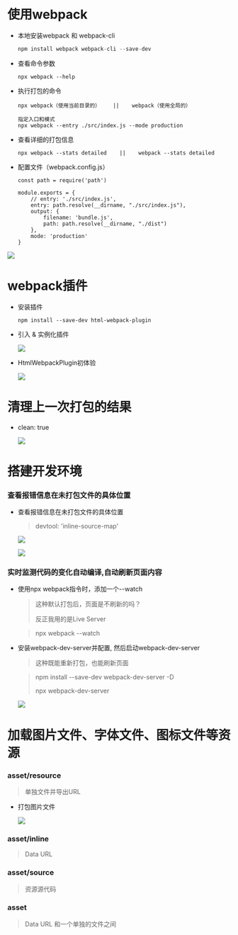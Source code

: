 # 使用webpack

+ 本地安装webpack 和 webpack-cli 

  ```javascript
  npm install webpack webpack-cli --save-dev
  ```

+ 查看命令参数

  ```
  npx webpack --help
  ```

+ 执行打包的命令

  ```
  npx webpack（使用当前目录的）    ||    webpack（使用全局的）
  
  指定入口和模式
  npx webpack --entry ./src/index.js --mode production
  ```

+ 查看详细的打包信息

  ```
  npx webpack --stats detailed    ||    webpack --stats detailed
  ```

+ 配置文件（webpack.config.js）

  ```
  const path = require('path')
  
  module.exports = {
      // entry: './src/index.js',
      entry: path.resolve(__dirname, "./src/index.js"),
      output: {
          filename: 'bundle.js',
          path: path.resolve(__dirname, "./dist")
      },
      mode: 'production'
  }
  ```

![](webpack.assets/初次使用配置文件.png)



# webpack插件

+ 安装插件

  ```
  npm install --save-dev html-webpack-plugin
  ```

+ 引入 & 实例化插件

  ![](webpack.assets/引入&实例化插件.png)

+ HtmlWebpackPlugin初体验

  ![](webpack.assets/HtmlWebpackPlugin初体验.png)



# 清理上一次打包的结果

+ clean: true

  ![](webpack.assets/清理上一次打包生成的dist文件夹，重新打包.png)



# 搭建开发环境

### 查看报错信息在未打包文件的具体位置

+ 查看报错信息在未打包文件的具体位置

  > devtool: 'inline-source-map'

  ![](webpack.assets/配置devtool.png)

  ![](webpack.assets/配置了devtool后的报错信息.png)



### 实时监测代码的变化自动编译,自动刷新页面内容

+ 使用npx webpack指令时，添加一个--watch

  > 这种默认打包后，页面是不刷新的吗？
  >
  > 反正我用的是Live Server

  > npx webpack --watch

+ 安装webpack-dev-server并配置, 然后启动webpack-dev-server

  > 这种既能重新打包，也能刷新页面

  > npm install --save-dev webpack-dev-server -D
  >
  > npx webpack-dev-server

  ![](webpack.assets/配置webpack-dev-server.png)



# 加载图片文件、字体文件、图标文件等资源

### asset/resource

> 单独文件并导出URL

+ 打包图片文件

  ![](webpack.assets/打包图片文件2.png)



### asset/inline

> Data URL



### asset/source

> 资源源代码





### asset

> Data URL 和一个单独的文件之间
